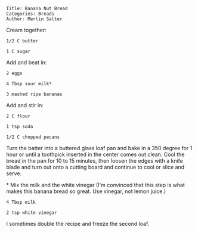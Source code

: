 ~~~ recipe-info
Title: Banana Nut Bread
Categories: Breads
Author: Merlin Salter
~~~

Cream together:

~~~ recipe-ingredients
1/2 C butter

1 C sugar
~~~

Add and beat in:

~~~ recipe-ingredients
2 eggs

4 Tbsp sour milk*

3 mashed ripe bananas
~~~

Add and stir in:

~~~ recipe-ingredients
2 C flour

1 tsp soda

1/2 C chopped pecans
~~~

Turn the batter into a buttered glass loaf pan and bake in a 350 degree for 1 hour or until a
toothpick inserted in the center comes out clean. Cool the bread in the pan for 10 to 15 minutes,
then loosen the edges with a knife blade and turn out onto a cutting board and continue to cool or
slice and serve.

\* Mix the milk and the white vinegar (I'm convinced that this step is what makes this banana bread
so great. Use vinegar, not lemon juice.)

~~~ recipe-ingredients
4 Tbsp milk

2 tsp white vinegar
~~~

I sometimes double the recipe and freeze the second loaf.
